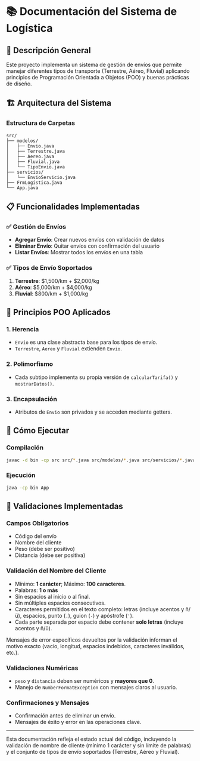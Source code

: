 # 📚 Documentación del Sistema de Logística

## 🎯 Descripción General

Este proyecto implementa un sistema de gestión de envíos que permite manejar diferentes tipos de transporte (Terrestre, Aéreo, Fluvial) aplicando principios de Programación Orientada a Objetos (POO) y buenas prácticas de diseño.

## 🏗️ Arquitectura del Sistema

### Estructura de Carpetas
```
src/
├── modelos/           
│   ├── Envio.java     
│   ├── Terrestre.java 
│   ├── Aereo.java     
│   ├── Fluvial.java   
│   └── TipoEnvio.java 
├── servicios/         
│   └── EnvioServicio.java
├── FrmLogistica.java  
└── App.java           
```

## 📋 Funcionalidades Implementadas

### ✅ Gestión de Envíos
- **Agregar Envío**: Crear nuevos envíos con validación de datos
- **Eliminar Envío**: Quitar envíos con confirmación del usuario
- **Listar Envíos**: Mostrar todos los envíos en una tabla

### ✅ Tipos de Envío Soportados
1. **Terrestre**: $1,500/km + $2,000/kg
2. **Aéreo**: $5,000/km + $4,000/kg
3. **Fluvial**: $800/km + $1,000/kg

## 🔧 Principios POO Aplicados

### 1. Herencia
- `Envio` es una clase abstracta base para los tipos de envío.
- `Terrestre`, `Aereo` y `Fluvial` extienden `Envio`.

### 2. Polimorfismo
- Cada subtipo implementa su propia versión de `calcularTarifa()` y `mostrarDatos()`.

### 3. Encapsulación
- Atributos de `Envio` son privados y se acceden mediante getters.

## 🚀 Cómo Ejecutar

### Compilación
```bash
javac -d bin -cp src src/*.java src/modelos/*.java src/servicios/*.java
```

### Ejecución
```bash
java -cp bin App
```

## 📝 Validaciones Implementadas

### Campos Obligatorios
- Código del envío
- Nombre del cliente
- Peso (debe ser positivo)
- Distancia (debe ser positiva)

### Validación del Nombre del Cliente
- Mínimo: **1 carácter**; Máximo: **100 caracteres**.
- Palabras: **1 o más** 
- Sin espacios al inicio o al final.
- Sin múltiples espacios consecutivos.
- Caracteres permitidos en el texto completo: letras (incluye acentos y ñ/ü), espacios, punto (`.`), guion (`-`) y apóstrofe (`'`).
- Cada parte separada por espacio debe contener **solo letras** (incluye acentos y ñ/ü).

Mensajes de error específicos devueltos por la validación informan el motivo exacto (vacío, longitud, espacios indebidos, caracteres inválidos, etc.).

### Validaciones Numéricas
- `peso` y `distancia` deben ser numéricos y **mayores que 0**.
- Manejo de `NumberFormatException` con mensajes claros al usuario.

### Confirmaciones y Mensajes
- Confirmación antes de eliminar un envío.
- Mensajes de éxito y error en las operaciones clave.

---

Esta documentación refleja el estado actual del código, incluyendo la validación de nombre de cliente (mínimo 1 carácter y sin límite de palabras) y el conjunto de tipos de envío soportados (Terrestre, Aéreo y Fluvial).
